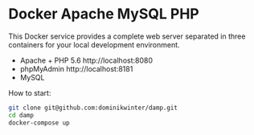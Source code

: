 # Docker Apache MySQL PHP

This Docker service provides a complete web server separated in three containers for your local development environment.

- Apache + PHP 5.6 http://localhost:8080
- phpMyAdmin http://localhost:8181
- MySQL

How to start:

```bash
git clone git@github.com:dominikwinter/damp.git
cd damp
docker-compose up
```
